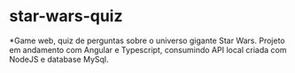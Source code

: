 # star-wars-quiz

*Game web, quiz de perguntas sobre o universo gigante Star Wars.
Projeto em andamento com Angular e Typescript, consumindo API local criada com NodeJS e database MySql.
